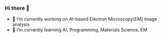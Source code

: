 ### Hi there 👋

- 🔭 I’m currently working on AI-based Electron Microscopy(EM) image analysis
- 🌱 I’m currently learning AI, Programming, Materials Science, EM


<!--
**ikkihou/ikkihou** is a ✨ _special_ ✨ repository because its `README.md` (this file) appears on your GitHub profile.

Here are some ideas to get you started:

- 🔭 I’m currently working on ...
- 🌱 I’m currently learning ...
- 👯 I’m looking to collaborate on ...
- 🤔 I’m looking for help with ...
- 💬 Ask me about ...
- 📫 How to reach me: ...
- 😄 Pronouns: ...
- ⚡ Fun fact: ...
-->
